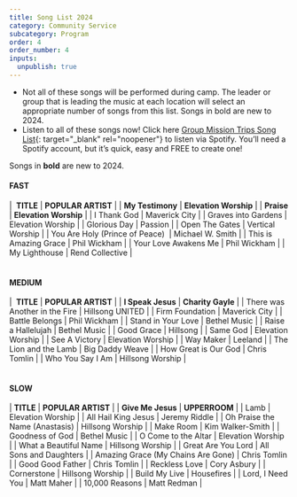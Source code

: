 ```yaml
---
title: Song List 2024
category: Community Service
subcategory: Program
order: 4
order_number: 4
inputs:
  unpublish: true
---
```

* Not all of these songs will be performed during camp. The leader or group that is leading the music at each location will select an appropriate number of songs from this list. Songs in bold are new to 2024.
* Listen to all of these songs now! Click here [Group Mission Trips Song List](https://open.spotify.com/playlist/4gqWixdOxrcVri8n3Rk11F){: target="_blank" rel="noopener"} to listen via Spotify. You’ll need a Spotify account, but it’s quick, easy and FREE to create one!

Songs in **bold** are new to 2024.

#### **FAST**

| &nbsp;**TITLE** | **POPULAR ARTIST** |
| **My Testimony** | **Elevation Worship** |
| **Praise** | **Elevation Worship** |
| I Thank God | Maverick City |
| Graves into Gardens | Elevation Worship |
| Glorious Day | Passion |
| Open The Gates | Vertical Worship |
| You Are Holy (Prince of Peace)&nbsp; | Michael W. Smith |
| This is Amazing Grace | Phil Wickham |
| Your Love Awakens Me | Phil Wickham |
| My Lighthouse | Rend Collective |

#### <br>MEDIUM

| &nbsp;**TITLE** | **POPULAR ARTIST** |
| **I Speak Jesus** | **Charity Gayle** |
| There was Another in the Fire | Hillsong UNITED |
| Firm Foundation | Maverick City |
| Battle Belongs | Phil Wickham |
| Stand in Your Love | Bethel Music |
| Raise a Hallelujah | Bethel Music |
| Good Grace | Hillsong |
| Same God | Elevation Worship |
| See A Victory | Elevation Worship |
| Way Maker | Leeland |
| The Lion and the Lamb | Big Daddy Weave |
| How Great is Our God | Chris Tomlin |
| Who You Say I Am | Hillsong Worship |

#### <br>SLOW

| **TITLE** | **POPULAR ARTIST** |
| **Give Me Jesus** | **UPPERROOM** |
| Lamb | Elevation Worship |
| All Hail King Jesus | Jeremy Riddle |
| Oh Praise the Name (Anastasis) | Hillsong Worship |
| Make Room | Kim Walker-Smith |
| Goodness of God | Bethel Music |
| O Come to the Altar | Elevation Worship |
| What a Beautiful Name | Hillsong Worship |
| Great Are You Lord | All Sons and Daughters |
| Amazing Grace (My Chains Are Gone) | Chris Tomlin |
| Good Good Father | Chris Tomlin |
| Reckless Love | Cory Asbury |
| Cornerstone | Hillsong Worship |
| Build My Live | Housefires |
| Lord, I Need You | Matt Maher |
| 10,000 Reasons | Matt Redman |